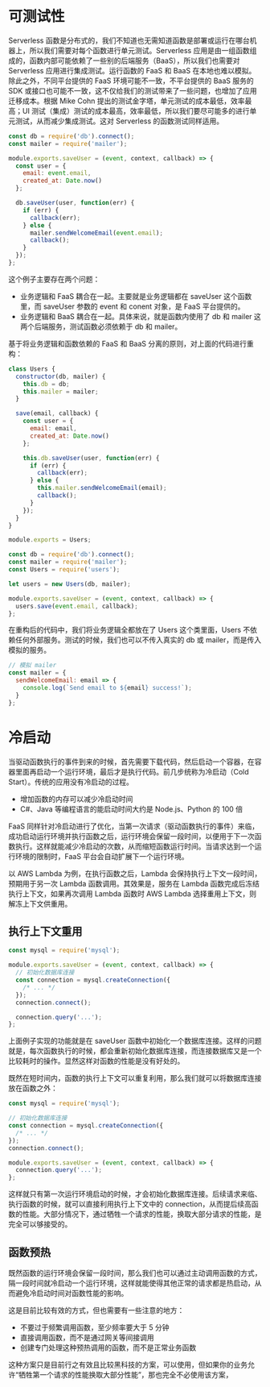 # 可测试性

Serverless 函数是分布式的，我们不知道也无需知道函数是部署或运行在哪台机器上，所以我们需要对每个函数进行单元测试。Serverless 应用是由一组函数组成的，函数内部可能依赖了一些别的后端服务（BaaS），所以我们也需要对 Serverless 应用进行集成测试。运行函数的 FaaS 和 BaaS 在本地也难以模拟。除此之外，不同平台提供的 FaaS 环境可能不一致，不平台提供的 BaaS 服务的 SDK 或接口也可能不一致，这不仅给我们的测试带来了一些问题，也增加了应用迁移成本。根据 Mike Cohn 提出的测试金字塔，单元测试的成本最低，效率最高；UI 测试（集成）测试的成本最高，效率最低，所以我们要尽可能多的进行单元测试，从而减少集成测试。这对 Serverless 的函数测试同样适用。

```js
const db = require('db').connect();
const mailer = require('mailer');

module.exports.saveUser = (event, context, callback) => {
  const user = {
    email: event.email,
    created_at: Date.now()
  };

  db.saveUser(user, function(err) {
    if (err) {
      callback(err);
    } else {
      mailer.sendWelcomeEmail(event.email);
      callback();
    }
  });
};
```

这个例子主要存在两个问题：

- 业务逻辑和 FaaS 耦合在一起。主要就是业务逻辑都在 saveUser 这个函数里，而 saveUser 参数的 event 和 conent 对象，是 FaaS 平台提供的。
- 业务逻辑和 BaaS 耦合在一起。具体来说，就是函数内使用了 db 和 mailer 这两个后端服务，测试函数必须依赖于 db 和 mailer。

基于将业务逻辑和函数依赖的 FaaS 和 BaaS 分离的原则，对上面的代码进行重构：

```js
class Users {
  constructor(db, mailer) {
    this.db = db;
    this.mailer = mailer;
  }

  save(email, callback) {
    const user = {
      email: email,
      created_at: Date.now()
    };

    this.db.saveUser(user, function(err) {
      if (err) {
        callback(err);
      } else {
        this.mailer.sendWelcomeEmail(email);
        callback();
      }
    });
  }
}

module.exports = Users;
```

```js
const db = require('db').connect();
const mailer = require('mailer');
const Users = require('users');

let users = new Users(db, mailer);

module.exports.saveUser = (event, context, callback) => {
  users.save(event.email, callback);
};
```

在重构后的代码中，我们将业务逻辑全都放在了 Users 这个类里面，Users 不依赖任何外部服务。测试的时候，我们也可以不传入真实的 db 或 mailer，而是传入模拟的服务。

```js
// 模拟 mailer
const mailer = {
  sendWelcomeEmail: email => {
    console.log(`Send email to ${email} success!`);
  }
};
```

# 冷启动

当驱动函数执行的事件到来的时候，首先需要下载代码，然后启动一个容器，在容器里面再启动一个运行环境，最后才是执行代码。前几步统称为冷启动（Cold Start）。传统的应用没有冷启动的过程。

- 增加函数的内存可以减少冷启动时间
- C#、Java 等编程语言的能启动时间大约是 Node.js、Python 的 100 倍

FaaS 同样针对冷启动进行了优化，当第一次请求（驱动函数执行的事件）来临，成功启动运行环境并执行函数之后，运行环境会保留一段时间，以便用于下一次函数执行。这样就能减少冷启动的次数，从而缩短函数运行时间。当请求达到一个运行环境的限制时，FaaS 平台会自动扩展下一个运行环境。

以 AWS Lambda 为例，在执行函数之后，Lambda 会保持执行上下文一段时间，预期用于另一次 Lambda 函数调用。其效果是，服务在 Lambda 函数完成后冻结执行上下文，如果再次调用 Lambda 函数时 AWS Lambda 选择重用上下文，则解冻上下文供重用。

## 执行上下文重用

```js
const mysql = require('mysql');

module.exports.saveUser = (event, context, callback) => {
  // 初始化数据库连接
  const connection = mysql.createConnection({
    /* ... */
  });
  connection.connect();

  connection.query('...');
};
```

上面例子实现的功能就是在 saveUser 函数中初始化一个数据库连接。这样的问题就是，每次函数执行的时候，都会重新初始化数据库连接，而连接数据库又是一个比较耗时的操作。显然这样对函数的性能是没有好处的。

既然在短时间内，函数的执行上下文可以重复利用，那么我们就可以将数据库连接放在函数之外：

```js
const mysql = require('mysql');

// 初始化数据库连接
const connection = mysql.createConnection({
  /* ... */
});
connection.connect();

module.exports.saveUser = (event, context, callback) => {
  connection.query('...');
};
```

这样就只有第一次运行环境启动的时候，才会初始化数据库连接。后续请求来临、执行函数的时候，就可以直接利用执行上下文中的 connection，从而提后续高函数的性能。大部分情况下，通过牺牲一个请求的性能，换取大部分请求的性能，是完全可以够接受的。

## 函数预热

既然函数的运行环境会保留一段时间，那么我们也可以通过主动调用函数的方式，隔一段时间就冷启动一个运行环境，这样就能使得其他正常的请求都是热启动，从而避免冷启动时间对函数性能的影响。

这是目前比较有效的方式，但也需要有一些注意的地方：

- 不要过于频繁调用函数，至少频率要大于 5 分钟
- 直接调用函数，而不是通过网关等间接调用
- 创建专门处理这种预热调用的函数，而不是正常业务函数

这种方案只是目前行之有效且比较黑科技的方案，可以使用，但如果你的业务允许“牺牲第一个请求的性能换取大部分性能”，那也完全不必使用该方案，
